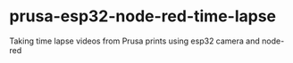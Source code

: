 # prusa-esp32-node-red-time-lapse
Taking time lapse videos from Prusa prints using esp32 camera and node-red
